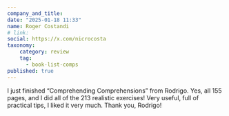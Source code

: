 ```yaml
---
company_and_title: 
date: "2025-01-18 11:33"
name: Roger Costandi
# link:
social: https://x.com/nicrocosta
taxonomy:
    category: review
    tag:
      - book-list-comps
published: true
---
```


I just finished “Comprehending Comprehensions” from Rodrigo.
Yes, all 155 pages, and I did all of the 213 realistic exercises! Very useful, full of practical tips, I liked it very much. Thank you, Rodrigo!
